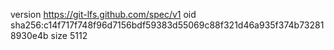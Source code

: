 version https://git-lfs.github.com/spec/v1
oid sha256:c14f717f748f96d7156bdf59383d55069c88f321d46a935f374b732818930e4b
size 5112
